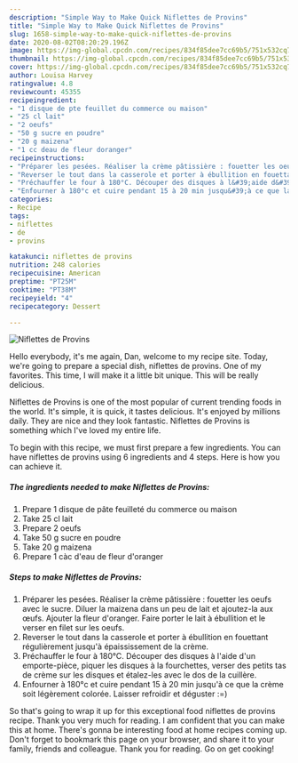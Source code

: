 ```yaml
---
description: "Simple Way to Make Quick Niflettes de Provins"
title: "Simple Way to Make Quick Niflettes de Provins"
slug: 1658-simple-way-to-make-quick-niflettes-de-provins
date: 2020-08-02T08:20:29.196Z
image: https://img-global.cpcdn.com/recipes/834f85dee7cc69b5/751x532cq70/niflettes-de-provins-photo-principale-de-la-recette.jpg
thumbnail: https://img-global.cpcdn.com/recipes/834f85dee7cc69b5/751x532cq70/niflettes-de-provins-photo-principale-de-la-recette.jpg
cover: https://img-global.cpcdn.com/recipes/834f85dee7cc69b5/751x532cq70/niflettes-de-provins-photo-principale-de-la-recette.jpg
author: Louisa Harvey
ratingvalue: 4.8
reviewcount: 45355
recipeingredient:
- "1 disque de pte feuillet du commerce ou maison"
- "25 cl lait"
- "2 oeufs"
- "50 g sucre en poudre"
- "20 g maizena"
- "1 cc deau de fleur doranger"
recipeinstructions:
- "Préparer les pesées. Réaliser la crème pâtissière : fouetter les oeufs avec le sucre. Diluer la maizena dans un peu de lait et ajoutez-la aux œufs. Ajouter la fleur d&#39;oranger. Faire porter le lait à ébullition et le verser en filet sur les oeufs."
- "Reverser le tout dans la casserole et porter à ébullition en fouettant régulièrement jusqu&#39;à épaississement de la crème."
- "Préchauffer le four à 180°C. Découper des disques à l&#39;aide d&#39;un emporte-pièce, piquer les disques à la fourchettes, verser des petits tas de crème sur les disques et étalez-les avec le dos de la cuillère."
- "Enfourner à 180°c et cuire pendant 15 à 20 min jusqu&#39;à ce que la crème soit légèrement colorée. Laisser refroidir et déguster :=)"
categories:
- Recipe
tags:
- niflettes
- de
- provins

katakunci: niflettes de provins 
nutrition: 248 calories
recipecuisine: American
preptime: "PT25M"
cooktime: "PT38M"
recipeyield: "4"
recipecategory: Dessert

---
```



![Niflettes de Provins](https://img-global.cpcdn.com/recipes/834f85dee7cc69b5/751x532cq70/niflettes-de-provins-photo-principale-de-la-recette.jpg)

Hello everybody, it's me again, Dan, welcome to my recipe site. Today, we're going to prepare a special dish, niflettes de provins. One of my favorites. This time, I will make it a little bit unique. This will be really delicious.



Niflettes de Provins is one of the most popular of current trending foods in the world. It's simple, it is quick, it tastes delicious. It's enjoyed by millions daily. They are nice and they look fantastic. Niflettes de Provins is something which I've loved my entire life.


To begin with this recipe, we must first prepare a few ingredients. You can have niflettes de provins using 6 ingredients and 4 steps. Here is how you can achieve it.

<!--inarticleads1-->

##### The ingredients needed to make Niflettes de Provins:

1. Prepare 1 disque de pâte feuilleté du commerce ou maison
1. Take 25 cl lait
1. Prepare 2 oeufs
1. Take 50 g sucre en poudre
1. Take 20 g maizena
1. Prepare 1 càc d&#39;eau de fleur d&#39;oranger




<!--inarticleads2-->

##### Steps to make Niflettes de Provins:

1. Préparer les pesées. Réaliser la crème pâtissière : fouetter les oeufs avec le sucre. Diluer la maizena dans un peu de lait et ajoutez-la aux œufs. Ajouter la fleur d&#39;oranger. Faire porter le lait à ébullition et le verser en filet sur les oeufs.
1. Reverser le tout dans la casserole et porter à ébullition en fouettant régulièrement jusqu&#39;à épaississement de la crème.
1. Préchauffer le four à 180°C. Découper des disques à l&#39;aide d&#39;un emporte-pièce, piquer les disques à la fourchettes, verser des petits tas de crème sur les disques et étalez-les avec le dos de la cuillère.
1. Enfourner à 180°c et cuire pendant 15 à 20 min jusqu&#39;à ce que la crème soit légèrement colorée. Laisser refroidir et déguster :=)




So that's going to wrap it up for this exceptional food niflettes de provins recipe. Thank you very much for reading. I am confident that you can make this at home. There's gonna be interesting food at home recipes coming up. Don't forget to bookmark this page on your browser, and share it to your family, friends and colleague. Thank you for reading. Go on get cooking!
